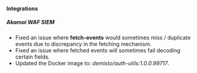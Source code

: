 
#### Integrations

##### Akamai WAF SIEM

- Fixed an issue where **fetch-events** would sometimes miss / duplicate events due to discrepancy in the fetching mechanism.
- Fixed an issue where fetched events will sometimes fail decoding certain fields.
- Updated the Docker image to: *demisto/auth-utils:1.0.0.99717*.